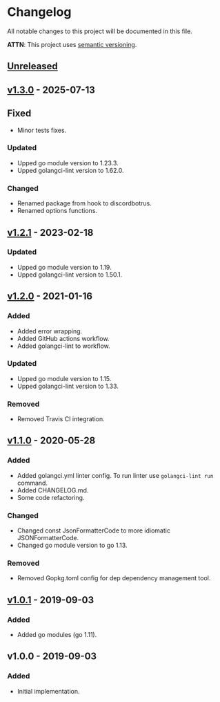 # Changelog
All notable changes to this project will be documented in this file.

**ATTN**: This project uses [semantic versioning](http://semver.org/).

## [Unreleased]

## [v1.3.0] - 2025-07-13
## Fixed
- Minor tests fixes.

### Updated
- Upped go module version to 1.23.3.
- Upped golangci-lint version to  1.62.0.

### Changed
- Renamed package from hook to discordbotrus.
- Renamed options functions.

## [v1.2.1] - 2023-02-18
### Updated
- Upped go module version to 1.19.
- Upped golangci-lint version to 1.50.1.

## [v1.2.0] - 2021-01-16
### Added
- Added error wrapping.
- Added GitHub actions workflow. 
- Added golangci-lint to workflow.

### Updated
- Upped go module version to 1.15.
- Upped golangci-lint version to 1.33.

### Removed
- Removed Travis CI integration.

## [v1.1.0] - 2020-05-28
### Added
- Added golangci.yml linter config. To run linter use `golangci-lint run` command.
- Added CHANGELOG.md.
- Some code refactoring.

### Changed
- Changed const JsonFormatterCode to more idiomatic JSONFormatterCode.
- Changed go module version to go 1.13.

### Removed
- Removed Gopkg.toml config for dep dependency management tool.

## [v1.0.1] - 2019-09-03
### Added
- Added go modules (go 1.11).

## v1.0.0 - 2019-09-03
### Added
- Initial implementation.

[Unreleased]: https://github.com/outdead/discordbotrus/compare/v1.3.0...HEAD
[v1.3.0]: https://github.com/outdead/discordbotrus/compare/v1.2.1...v1.3.0
[v1.2.1]: https://github.com/outdead/discordbotrus/compare/v1.2.0...v1.2.1
[v1.2.0]: https://github.com/outdead/discordbotrus/compare/v1.1.0...v1.2.0
[v1.1.0]: https://github.com/outdead/discordbotrus/compare/v1.0.1...v1.1.0
[v1.0.1]: https://github.com/outdead/discordbotrus/compare/v1.0.0...v1.0.1

